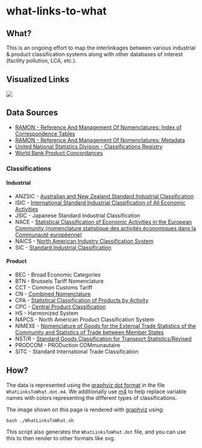 # what-links-to-what

## What?
This is an ongoing effort to map the interlinkages between various industrial & product classification systems along with other databases of interest (facility pollution, LCA, etc.).

## Visualized Links

<img src=https://raw.githubusercontent.com/isdata-org/what-links-to-what/master/WhatLinksToWhat.png>

## Data Sources
* [RAMON - Reference And Management Of Nomenclatures: Index of Correspondence Tables](http://ec.europa.eu/eurostat/ramon/relations/index.cfm?TargetUrl=LST_REL)
* [RAMON - Reference And Management Of Nomenclatures: Metadata](http://ec.europa.eu/eurostat/ramon/index.cfm?TargetUrl=DSP_PUB_WELC)
* [United National Statistics Division - Classifications Registry](http://unstats.un.org/unsd/cr/registry/regot.asp?Lg=1)
* [World Bank Product Concordances](http://wits.worldbank.org/product_concordance.html)

### Classifications
#### Industrial
* ANZSIC - [Australian and New Zealand Standard Industrial Classification]()
* ISIC - [International Standard Industrial Classification of All Economic Activities](http://unstats.un.org/unsd/cr/registry/regcst.asp?Cl=27)
* JSIC - Japanese Standard Industrial Classification 
* NACE - [Statistical Classification of Economic Activities in the European Community (nomenclature statistique des activités économiques dans la Communauté européenne)](https://en.wikipedia.org/wiki/Statistical_Classification_of_Economic_Activities_in_the_European_Community)
* NAICS - [North American Industry Classification System](https://en.wikipedia.org/wiki/North_American_Industry_Classification_System)
* SIC - [Standard Industrial Classification](https://en.wikipedia.org/wiki/Standard_Industrial_Classification)
 
#### Product
* BEC - Broad Economic Categories
* BTN - Brussels Tariff Nomenclature
* CCT - Common Customs Tariff
* CN - [Combined Nomenclature](http://ec.europa.eu/taxation_customs/customs/customs_duties/tariff_aspects/combined_nomenclature/index_en.htm)
* CPA - [Statistical Classification of Products by Activity](http://ec.europa.eu/eurostat/ramon/nomenclatures/index.cfm?TargetUrl=LST_NOM_DTL&StrNom=CPA_2_1&StrLanguageCode=EN&IntPcKey=&StrLayoutCode=HIERARCHIC)
* CPC - [Central Product Classification](http://ec.europa.eu/eurostat/ramon/nomenclatures/index.cfm?TargetUrl=ACT_OTH_DFLT_LAYOUT&StrNom=CPC_2_1&StrLanguageCode=EN)
* HS - Harmonized System
* NAPCS - North American Product Classification System
* NIMEXE - [Nomenclature of Goods for the External Trade Statistics of the Community and Statistics of Trade between Member States](http://ec.europa.eu/eurostat/ramon/other_documents/ancestors/nimexe/index.cfm?TargetUrl=DSP_NIMEXE)
* NST/R - [Standard Goods Classification for Transport Statistics/Revised](http://ec.europa.eu/eurostat/ramon/nomenclatures/index.cfm?TargetUrl=LST_NOM_DTL&StrNom=NSTR_1967&StrLanguageCode=EN&IntPcKey=&StrLayoutCode=HIERARCHIC)
* PRODCOM - PRODuction COMmunautaire
* SITC - Standard International Trade Classification


## How?
The data is represented using the [graphviz dot format](http://www.graphviz.org/content/dot-language) in the file `WhatLinksToWhat.dot.m4`.  We additionally use [m4](http://www.gnu.org/software/m4/m4.html) to help replace variable names with colors representing the different types of classifications.

The image shown on this page is rendered with [graphviz](http://www.graphviz.org) using:

```
bash ./WhatLinksToWhat.sh
```

This script also generates the `WhatLinksToWhat.dot` file, and you can use this to then render to other formats like svg.
